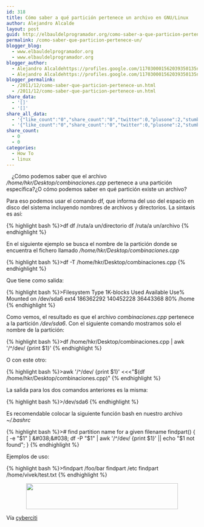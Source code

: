```yaml
---
id: 318
title: Cómo saber a qué partición pertenece un archivo en GNU/Linux
author: Alejandro Alcalde
layout: post
guid: http://elbauldelprogramador.org/como-saber-a-que-particion-pertenece-un-archivo-en-gnulinux/
permalink: /como-saber-que-particion-pertenece-un/
blogger_blog:
  - www.elbauldelprogramador.org
  - www.elbauldelprogramador.org
blogger_author:
  - Alejandro Alcaldehttps://profiles.google.com/117030001562039350135noreply@blogger.com
  - Alejandro Alcaldehttps://profiles.google.com/117030001562039350135noreply@blogger.com
blogger_permalink:
  - /2011/12/como-saber-que-particion-pertenece-un.html
  - /2011/12/como-saber-que-particion-pertenece-un.html
share_data:
  - '[]'
  - '[]'
share_all_data:
  - '{"like_count":"0","share_count":"0","twitter":0,"plusone":2,"stumble":0,"pinit":0,"count":2,"time":1333551755}'
  - '{"like_count":"0","share_count":"0","twitter":0,"plusone":2,"stumble":0,"pinit":0,"count":2,"time":1333551755}'
share_count:
  - 0
  - 0
categories:
  - How To
  - linux
---
```

<div class="separator" style="clear: both; text-align: center;">
  <a href="http://elbauldelprogramador.com/content/uploads/2013/07/iconoAndroid.png" imageanchor="1" style="clear:left; float:left;margin-right:1em; margin-bottom:1em"><img border="0" src="" id="logo" name="sh" class="icono" /></a>
</div>

¿Cómo podemos saber que el archivo */home/hkr/Desktop/combinaciones.cpp* pertenece a una partición específica?¿O cómo podemos saber en qué partición existe un archivo?

Para eso podemos usar el comando df, que informa del uso del espacio en disco del sistema incluyendo nombres de archivos y directorios. La sintaxis es así:

  
<!--more-->

{% highlight bash %}>df
df /ruta/a un/directorio
df /ruta/a un/archivo
{% endhighlight %}

En el siguiente ejemplo se busca el nombre de la partición donde se encuentra el fichero llamado */home/hkr/Desktop/combinaciones.cpp*

{% highlight bash %}>df -T /home/hkr/Desktop/combinaciones.cpp
{% endhighlight %}

Que tiene como salida:

{% highlight bash %}>Filesystem    Type   1K-blocks      Used Available Use% Mounted on
/dev/sda6     ext4   186362292 140452228  36443368  80% /home
{% endhighlight %}

Como vemos, el resultado es que el archivo *combinaciones.cpp* pertenece a la partición */dev/sda6*. Con el siguiente comando mostramos solo el nombre de la partición:

{% highlight bash %}>df /home/hkr/Desktop/combinaciones.cpp | awk '/^/dev/ {print $1}'
{% endhighlight %}

O con este otro:

{% highlight bash %}>awk '/^/dev/ {print $1}' &lt;&lt;&lt;"$(df /home/hkr/Desktop/combinaciones.cpp)"
{% endhighlight %}

La salida para los dos comandos anteriores es la misma:

{% highlight bash %}>/dev/sda6
{% endhighlight %}

Es recomendable colocar la siguiente función bash en nuestro archivo *~/.bashrc*

{% highlight bash %}># find partition name for a given filename
findpart() { 
   [ -e "$1" ] &#038;&#038; df -P "$1"  | awk '/^/dev/ {print $1}' || echo "$1 not found"; 
}
{% endhighlight %}

Ejemplos de uso:

{% highlight bash %}>findpart /foo/bar
findpart /etc
findpart /home/vivek/test.txt
{% endhighlight %}

<div class="separator" style="clear: both; text-align: center;">
  <a href="http://1.bp.blogspot.com/-F2sPR477GsI/TvsYjhPFVgI/AAAAAAAAB_8/olid11qqdXw/s1600/Screenshot.png" imageanchor="1" style="margin-left:1em; margin-right:1em"><img border="0" height="68" width="400" src="http://1.bp.blogspot.com/-F2sPR477GsI/TvsYjhPFVgI/AAAAAAAAB_8/olid11qqdXw/s400/Screenshot.png" /></a>
</div>

Vía <a target="_blank" href="http://www.cyberciti.biz/faq/linux-unix-command-findout-on-which-partition-file-directory-exits/">cyberciti</a>

